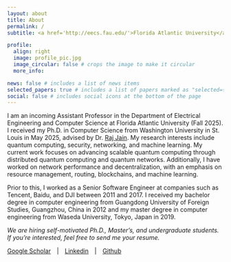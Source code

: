 ```yaml
---
layout: about
title: About
permalink: /
subtitle: <a href='http://eecs.fau.edu/'>Florida Atlantic University</a> Email: <a href="mailto:yangz@fau.edu">yangz@fau.edu</a>

profile:
  align: right
  image: profile_pic.jpg
  image_circular: false # crops the image to make it circular
  more_info: 

news: false # includes a list of news items
selected_papers: true # includes a list of papers marked as "selected={true}"
social: false # includes social icons at the bottom of the page
---
```


I am an incoming Assistant Professor in the Department of Electrical Engineering and Computer Science at Florida Atlantic University (Fall 2025). I received my Ph.D. in Computer Science from Washington University in St. Louis in May 2025, advised by Dr. [Raj Jain](https://www.cse.wustl.edu/~jain/). My research interests include quantum computing, security, networking, and machine learning. My current work focuses on advancing scalable quantum computing through distributed quantum computing and quantum networks. Additionally, I have worked on network performance and decentralization, with an emphasis on resource management, routing, blockchains, and machine learning.

Prior to this, I worked as a Senior Software Engineer at companies such as Tencent, Baidu, and DJI between 2011 and 2017. I received my bachelor degree in computer engineering from Guangdong University of Foreign Studies, Guangzhou, China in 2012 and my master degree in computer engineering from Waseda University, Tokyo, Japan in 2019.

<em>We are hiring self-motivated Ph.D., Master’s, and undergraduate students. If you’re interested, feel free to send me your resume.</em>

[Google Scholar](https://scholar.google.com/citations?user=gba_8H8AAAAJ) <span style="padding: 0 10px;">|</span> [Linkedin](https://www.linkedin.com/in/zebo-yang-8232a919/) <span style="padding: 0 10px;">|</span> [Github](https://github.com/zebo)